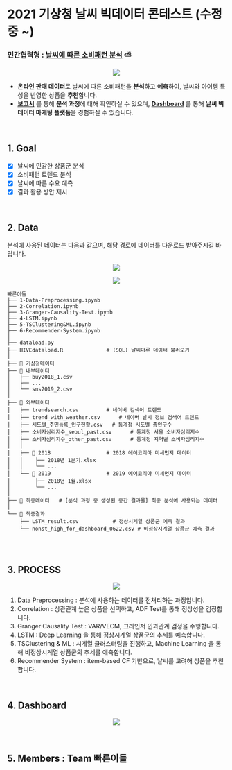 # 2021 기상청 날씨 빅데이터 콘테스트 (수정 중 ~) 
### 민간협력형 : [날씨에 따른 소비패턴 분석](https://bd.kma.go.kr/contest/info_01.do) ⛅️ 

<p align="center"><img src="https://user-images.githubusercontent.com/43749571/124492604-a760e700-ddef-11eb-9896-c4e869d4c392.jpg"></p>

* **온라인 판매 데이터**로 날씨에 따른 소비패턴을 **분석**하고 **예측**하여, 날씨와 아이템 특성을 반영한 상품을 **추천**합니다. 
* **[보고서](https://drive.google.com/file/d/1HJW8l0JAg-QLCYRdD1vkn7D49VwGW0s4/view)** 를 통해 **분석 과정**에 대해 확인하실 수 있으며, 
  **[Dashboard](https://public.tableau.com/app/profile/bomin5781/viz/FinalDashboard_16246720253230/sheet13)** 를 통해 **날씨 빅데이터 마케팅 플랫폼**을 경험하실 수 있습니다.


<br> 

## 1. Goal 

- [x] 날씨에 민감한 상품군 분석
- [x] 소비패턴 트렌드 분석
- [x] 날씨에 따른 수요 예측
- [x] 결과 활용 방안 제시 

<br> 

## 2. Data

분석에 사용된 데이터는 다음과 같으며, 해당 경로에 데이터를 다운로드 받아주시길 바랍니다. 

<p align="center"><img src="https://user-images.githubusercontent.com/43749571/124492612-aaf46e00-ddef-11eb-8d38-bb1041032009.jpg"></p>
<p align="center"><img src="https://user-images.githubusercontent.com/43749571/124492616-ac259b00-ddef-11eb-9421-d378ded22269.jpg"></p>


```shell
빠른이들
├── 1-Data-Preprocessing.ipynb
├── 2-Correlation.ipynb  
├── 3-Granger-Causality-Test.ipynb 
├── 4-LSTM.ipynb 
├── 5-TSClustering&ML.ipynb
├── 6-Recommender-System.ipynb
│
├── dataload.py
├── HIVEdataload.R 		        # (SQL) 날씨마루 데이터 불러오기 
│
├── 📂 기상청데이터
├── 📂 내부데이터  		 
│   ├── buy2018_1.csv 
│   ├── ...
│   └── sns2019_2.csv  		   
│
├── 📂 외부데이터      
│   ├── trendsearch.csv  		# 네이버 검색어 트렌드 
│   ├── trend_with_weather.csv  	# 네이버 날씨 정보 검색어 트렌드 
│   ├── 시도별_주민등록_인구현황.csv  	# 통계청 시도별 총인구수  
│   ├── 소비자심리지수_seoul_past.csv  	# 통계청 서울 소비자심리지수  
│   ├── 소비자심리지수_other_past.csv  	# 통계청 지역별 소비자심리지수  
│   │
│   ├── 📂 2018  		        # 2018 에어코리아 미세먼지 데이터  
│   │    ├── 2018년 1분기.xlsx
│   │    └── ...  
│   └── 📂 2019  		        # 2019 에어코리아 미세먼지 데이터  
│        ├── 2018년 1월.xlsx
│        └── ...    
│
├── 📂 최종데이터   # [분석 과정 중 생성된 중간 결과물] 최종 분석에 사용되는 데이터 
│
└── 📂 최종결과     
    ├── LSTM_result.csv  		  # 정상시계열 상품군 예측 결과 
    └── nonst_high_for_dashboard_0622.csv # 비정상시계열 상품군 예측 결과  
 

```

<br> 

## 3. PROCESS  

<p align="center"><img src="https://user-images.githubusercontent.com/43749571/124492620-ad56c800-ddef-11eb-984b-2b0b9da237be.jpg"></p>

1. Data Preprocessing : 분석에 사용하는 데이터를 전처리하는 과정입니다. 
2. Correlation : 상관관계 높은 상품을 선택하고, ADF Test를 통해 정상성을 검정합니다. 
3. Granger Causality Test : VAR/VECM, 그래인저 인과관계 검정을 수행합니다. 
4. LSTM : Deep Learning 을 통해 정상시계열 상품군의 추세를 예측합니다. 
5. TSClustering & ML : 시계열 클러스터링을 진행하고, Machine Learning 을 통해 비정상시계열 상품군의 추세를 예측합니다. 
6. Recommender System : item-based CF 기반으로, 날씨를 고려해 상품을 추천합니다. 

<br> 

## 4. Dashboard 

<p align="center"><img src="https://user-images.githubusercontent.com/43749571/124492621-adef5e80-ddef-11eb-8497-16cc5963bd73.png"></p>


<br> 

## 5. Members : Team 빠른이들 

<br> 
